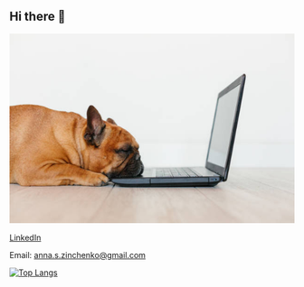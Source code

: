 ## Hi there 👋

![me](https://github.com/greyear/greyear/blob/main/istockphoto-1204697393-612x612.jpg)

[LinkedIn](https://www.linkedin.com/in/a-zinchenko/)

Email: anna.s.zinchenko@gmail.com

[![Top Langs](https://github-readme-stats.vercel.app/api/top-langs/?username=greyear&layout=compact)](https://github.com/greyear/github-readme-stats)
